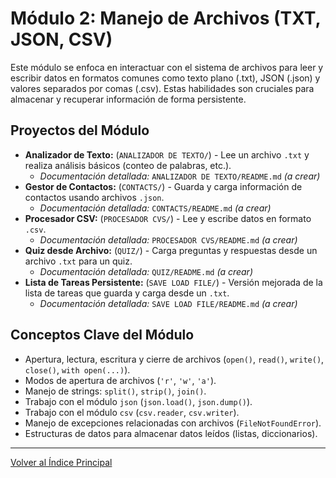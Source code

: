 # Módulo 2: Manejo de Archivos (TXT, JSON, CSV)

Este módulo se enfoca en interactuar con el sistema de archivos para leer y escribir datos en formatos comunes como texto plano (.txt), JSON (.json) y valores separados por comas (.csv). Estas habilidades son cruciales para almacenar y recuperar información de forma persistente.

## Proyectos del Módulo

* **Analizador de Texto:** (`ANALIZADOR DE TEXTO/`) - Lee un archivo `.txt` y realiza análisis básicos (conteo de palabras, etc.).
    * *Documentación detallada:* `ANALIZADOR DE TEXTO/README.md` *(a crear)*
* **Gestor de Contactos:** (`CONTACTS/`) - Guarda y carga información de contactos usando archivos `.json`.
    * *Documentación detallada:* `CONTACTS/README.md` *(a crear)*
* **Procesador CSV:** (`PROCESADOR CVS/`) - Lee y escribe datos en formato `.csv`.
    * *Documentación detallada:* `PROCESADOR CVS/README.md` *(a crear)*
* **Quiz desde Archivo:** (`QUIZ/`) - Carga preguntas y respuestas desde un archivo `.txt` para un quiz.
    * *Documentación detallada:* `QUIZ/README.md` *(a crear)*
* **Lista de Tareas Persistente:** (`SAVE LOAD FILE/`) - Versión mejorada de la lista de tareas que guarda y carga desde un `.txt`.
    * *Documentación detallada:* `SAVE LOAD FILE/README.md` *(a crear)*

## Conceptos Clave del Módulo

* Apertura, lectura, escritura y cierre de archivos (`open()`, `read()`, `write()`, `close()`, `with open(...)`).
* Modos de apertura de archivos (`'r'`, `'w'`, `'a'`).
* Manejo de strings: `split()`, `strip()`, `join()`.
* Trabajo con el módulo `json` (`json.load()`, `json.dump()`).
* Trabajo con el módulo `csv` (`csv.reader`, `csv.writer`).
* Manejo de excepciones relacionadas con archivos (`FileNotFoundError`).
* Estructuras de datos para almacenar datos leídos (listas, diccionarios).

---

[Volver al Índice Principal](../README.md)
